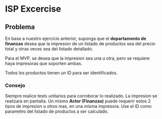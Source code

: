 # ISP Excercise

## Problema

En base a nuestro ejercicio anterior, suponga que el **departamento de finanzas** desea que la impresion de un listado de productos sea del precio total y otras veces sea del listado detallado.

Para el MVP, se desea que la impresion sea una u otra, pero se requiere haya impresoras que soporten ambas.


Todos los productos tienen un ID para ser identificados.

### Consejo

Siempre realice tests unitarios para corroborar lo realizado.
La impresion se realizara en pantalla. Un mismo **Actor (Finanzas)** puede requerir estos 2 tipos de impresion u otros mas, en una misma impresora. Use el ID como parametro del listado de productos a ser calculado.